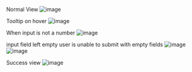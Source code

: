 Normal View
![image](https://github.com/jay6909/Fyle-Web-Development-Internship-Challenge/assets/96417285/49e6266a-662b-490c-8699-43a1e2b453a9)

Tooltip on hover
![image](https://github.com/jay6909/Fyle-Web-Development-Internship-Challenge/assets/96417285/347aa5d0-26d7-44b7-ba77-e288821881ec)

When input is not a number
![image](https://github.com/jay6909/Fyle-Web-Development-Internship-Challenge/assets/96417285/3b376da5-eb04-4bd7-9893-65e2799dad36)


input field left empty user is unable to submit with empty fields 
![image](https://github.com/jay6909/Fyle-Web-Development-Internship-Challenge/assets/96417285/b88aa05e-a047-45fa-928c-fc61a5178598)
![image](https://github.com/jay6909/Fyle-Web-Development-Internship-Challenge/assets/96417285/20c61ad3-ea1d-480c-9224-42441a65608e)

Success view
![image](https://github.com/jay6909/Fyle-Web-Development-Internship-Challenge/assets/96417285/46b987f1-16d8-4f3a-b0c5-6934ae58d095)
